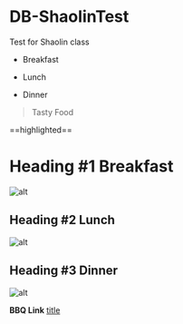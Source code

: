 # DB-ShaolinTest
Test for Shaolin class
* Breakfast

* Lunch

* Dinner

> Tasty Food


==highlighted==

# Heading #1 Breakfast

![alt](https://imgs.search.brave.com/HKzzaajkNIDYjh3UQxQ1ZOlAK0SoOKNf_mh0x3KOwGQ/rs:fit:500:0:0/g:ce/aHR0cHM6Ly9tZWRp/YS5pc3RvY2twaG90/by5jb20vaWQvMTU1/MDA3NDM4L3Bob3Rv/L2JhY29uLWFuZC1l/Z2ctYnJlYWtmYXN0/LXNhbmR3aWNoLmpw/Zz9zPTYxMng2MTIm/dz0wJms9MjAmYz03/Uy01NXlzY0loc2V0/bDZxbGNYOXpwQ29z/WGJERTBIUHlxcHR3/b25Zd3ZVPQ)

## Heading #2 Lunch

![alt](https://imgs.search.brave.com/2iaLkGawgKxA2H8GSqF-9wgwXKdjVv2PCUVp5QOHO9I/rs:fit:500:0:0/g:ce/aHR0cHM6Ly9tZWRp/YS5pc3RvY2twaG90/by5jb20vaWQvMTU0/OTE3NDk2L3Bob3Rv/L3N0ZWFrLXNhbmR3/aWNoLXdpdGgtZnJl/bmNoLWZyaWVzLmpw/Zz9zPTYxMng2MTIm/dz0wJms9MjAmYz1W/ME5lLWZVLTFudVlf/MTZPS3hfQVY3S201/cDB2Qmp1V09OZXdu/VkRnbEM0PQ)

## Heading #3 Dinner

![alt](https://imgs.search.brave.com/jY-Qjquoas1KwQyCaJfZEl-XMz12YzXyHpIlWKfsgvY/rs:fit:500:0:0/g:ce/aHR0cHM6Ly9tZWRp/YS5pc3RvY2twaG90/by5jb20vaWQvOTcy/ODUyNDkwL3Bob3Rv/L2JicS1zaXJsb2lu/LXN0ZWFrcy13aXRo/LWZyZXNoLXRoeW1l/LmpwZz9zPTYxMng2/MTImdz0wJms9MjAm/Yz1RUUU3TFEzb01l/NzdYTDFwVi1Cand5/eWxKaE9iOU5QUGhf/dzNWTmxNM2xzPQ)

**BBQ Link**
[title](https://www.nbbqa.org/)